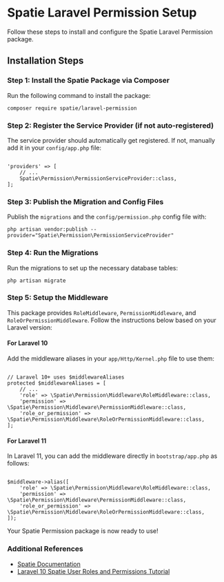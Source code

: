 <h1>Spatie Laravel Permission Setup</h1>

<p>Follow these steps to install and configure the Spatie Laravel Permission package.</p>

<h2>Installation Steps</h2>

<h3>Step 1: Install the Spatie Package via Composer</h3>

<p>Run the following command to install the package:</p>

<pre><code>composer require spatie/laravel-permission</code></pre>

<h3>Step 2: Register the Service Provider (if not auto-registered)</h3>

<p>The service provider should automatically get registered. If not, manually add it in your <code>config/app.php</code> file:</p>

<pre><code>
'providers' => [
    // ...
    Spatie\Permission\PermissionServiceProvider::class,
];
</code></pre>

<h3>Step 3: Publish the Migration and Config Files</h3>

<p>Publish the <code>migrations</code> and the <code>config/permission.php</code> config file with:</p>

<pre><code>php artisan vendor:publish --provider="Spatie\Permission\PermissionServiceProvider"</code></pre>

<h3>Step 4: Run the Migrations</h3>

<p>Run the migrations to set up the necessary database tables:</p>

<pre><code>php artisan migrate</code></pre>

<h3>Step 5: Setup the Middleware</h3>

<p>This package provides <code>RoleMiddleware</code>, <code>PermissionMiddleware</code>, and <code>RoleOrPermissionMiddleware</code>. Follow the instructions below based on your Laravel version:</p>

<h4>For Laravel 10</h4>
<p>Add the middleware aliases in your <code>app/Http/Kernel.php</code> file to use them:</p>

<pre><code>
// Laravel 10+ uses $middlewareAliases
protected $middlewareAliases = [
    // ...
    'role' => \Spatie\Permission\Middleware\RoleMiddleware::class,
    'permission' => \Spatie\Permission\Middleware\PermissionMiddleware::class,
    'role_or_permission' => \Spatie\Permission\Middleware\RoleOrPermissionMiddleware::class,
];
</code></pre>

<h4>For Laravel 11</h4>
<p>In Laravel 11, you can add the middleware directly in <code>bootstrap/app.php</code> as follows:</p>

<pre><code>
$middleware->alias([
    'role' => \Spatie\Permission\Middleware\RoleMiddleware::class,
    'permission' => \Spatie\Permission\Middleware\PermissionMiddleware::class,
    'role_or_permission' => \Spatie\Permission\Middleware\RoleOrPermissionMiddleware::class,
]);
</code></pre>

<p>Your Spatie Permission package is now ready to use!</p>

<h3>Additional References</h3>
<ul>
    <li><a href="https://spatie.be/docs" target="_blank">Spatie Documentation</a></li>
    <li><a href="https://www.fundaofwebit.com/post/laravel-10-spatie-user-roles-and-permissions-tutorial#google_vignette" target="_blank">Laravel 10 Spatie User Roles and Permissions Tutorial</a></li>
</ul>
